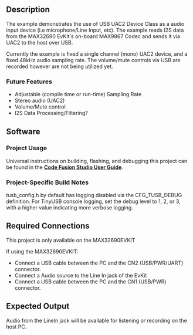 ## Description

The example demonstrates the use of USB UAC2 Device Class as a audio input device
(i.e microphone/Line Input, etc). The example reads I2S data from the MAX32690
EvKit's on-board MAX9867 Codec and sends it via UAC2 to the host over USB.

Currently the example is fixed a single channel (mono) UAC2 device, and a fixed
48kHz audio sampling rate.  The volume/mute controls via USB are recorded
however are not being utilized yet.

### Future Features
 - Adjustable (compile time or run-time) Sampling Rate
 - Stereo audio (UAC2)
 - Volume/Mute control
 - I2S Data Processing/Filtering?

## Software
### Project Usage

Universal instructions on building, flashing, and debugging this project can be found in the
**[Code Fusion Studio User Guide](https://developer.analog.com/docs/codefusion-studio/latest/user-guide/)**.

### Project-Specific Build Notes

tusb_config.h by default has logging disabled via the CFG_TUSB_DEBUG definition.
For TinyUSB console logging, set the debug level to 1, 2, or 3, with a higher value
indicating more verbose logging.

## Required Connections

This project is only available on the MAX32690EVKIT

If using the MAX32690EVKIT:
-   Connect a USB cable between the PC and the CN2 (USB/PWR/UART) connector.
-   Connect a Audio source to the Line In jack of the EvKit
-   Connect a USB cable between the PC and the CN1 (USB/PWR) connector.

## Expected Output

Audio from the LineIn jack will be available for listening or recording on the
host PC.
